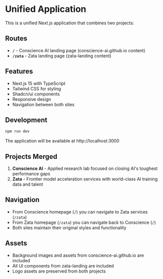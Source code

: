 # Unified Application

This is a unified Next.js application that combines two projects:

## Routes

- **`/`** - Conscience AI landing page (conscience-ai.github.io content)
- **`/zata`** - Zata landing page (zata-landing content)

## Features

- Next.js 15 with TypeScript
- Tailwind CSS for styling
- Shadcn/ui components
- Responsive design
- Navigation between both sites

## Development

```bash
npm run dev
```

The application will be available at http://localhost:3000

## Projects Merged

1. **Conscience AI** - Applied research lab focused on closing AI's toughest performance gaps
2. **Zata** - Frontier model acceleration services with world-class AI training data and talent

## Navigation

- From Conscience homepage (`/`) you can navigate to Zata services (`/zata`)
- From Zata homepage (`/zata`) you can navigate back to Conscience (`/`)
- Both sites maintain their original styles and functionality

## Assets

- Background images and assets from conscience-ai.github.io are included
- All UI components from zata-landing are included
- Logo assets are preserved from both projects